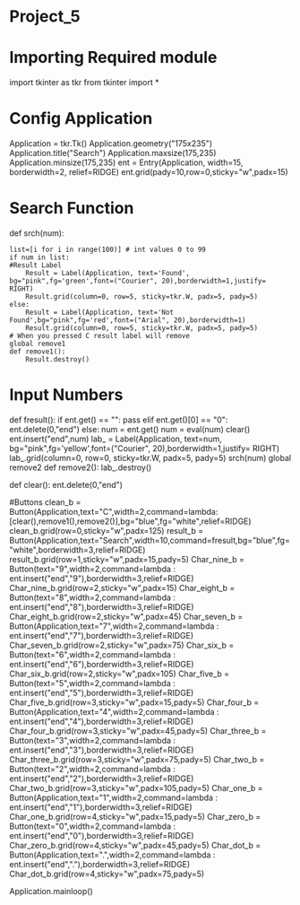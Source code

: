 # Project_5

# Importing Required module
import tkinter as tkr
from tkinter import *

# Config Application
Application = tkr.Tk()
Application.geometry("175x235")
Application.title("Search")
Application.maxsize(175,235)
Application.minsize(175,235)
ent = Entry(Application, width=15, borderwidth=2, relief=RIDGE)
ent.grid(pady=10,row=0,sticky="w",padx=15)
# Search Function 
def srch(num):
    
    list=[i for i in range(100)] # int values 0 to 99
    if num in list:
    #Result Label
        Result = Label(Application, text='Found', bg="pink",fg='green',font=("Courier", 20),borderwidth=1,justify= RIGHT)
        Result.grid(column=0, row=5, sticky=tkr.W, padx=5, pady=5)
    else:
        Result = Label(Application, text='Not Found',bg="pink",fg='red',font=("Arial", 20),borderwidth=1)
        Result.grid(column=0, row=5, sticky=tkr.W, padx=5, pady=5)
    # When you pressed C result label will remove
    global remove1
    def remove1():
        Result.destroy()
    
    
# Input Numbers    
def fresult():
        if ent.get() == "":
                pass
        elif ent.get()[0] == "0":
                ent.delete(0,"end")
        else:
                num = ent.get()
                num = eval(num)
                clear()
                ent.insert("end",num)
                lab_ = Label(Application, text=num, bg="pink",fg='yellow',font=("Courier", 20),borderwidth=1,justify= RIGHT)
                lab_.grid(column=0, row=0, sticky=tkr.W, padx=5, pady=5)
                srch(num)
                global remove2
                def remove2():
                    lab_.destroy()
                


def clear():
        ent.delete(0,"end")
        
#Buttons
clean_b = Button(Application,text="C",width=2,command=lambda: [clear(),remove1(),remove2()],bg="blue",fg="white",relief=RIDGE)
clean_b.grid(row=0,sticky="w",padx=125)
result_b = Button(Application,text="Search",width=10,command=fresult,bg="blue",fg="white",borderwidth=3,relief=RIDGE)
result_b.grid(row=1,sticky="w",padx=15,pady=5)
Char_nine_b = Button(text="9",width=2,command=lambda : ent.insert("end","9"),borderwidth=3,relief=RIDGE)
Char_nine_b.grid(row=2,sticky="w",padx=15)
Char_eight_b = Button(text="8",width=2,command=lambda : ent.insert("end","8"),borderwidth=3,relief=RIDGE)
Char_eight_b.grid(row=2,sticky="w",padx=45)
Char_seven_b = Button(Application,text="7",width=2,command=lambda : ent.insert("end","7"),borderwidth=3,relief=RIDGE)
Char_seven_b.grid(row=2,sticky="w",padx=75)
Char_six_b = Button(text="6",width=2,command=lambda : ent.insert("end","6"),borderwidth=3,relief=RIDGE)
Char_six_b.grid(row=2,sticky="w",padx=105)
Char_five_b = Button(text="5",width=2,command=lambda : ent.insert("end","5"),borderwidth=3,relief=RIDGE)
Char_five_b.grid(row=3,sticky="w",padx=15,pady=5)
Char_four_b = Button(Application,text="4",width=2,command=lambda : ent.insert("end","4"),borderwidth=3,relief=RIDGE)
Char_four_b.grid(row=3,sticky="w",padx=45,pady=5)
Char_three_b = Button(text="3",width=2,command=lambda : ent.insert("end","3"),borderwidth=3,relief=RIDGE)
Char_three_b.grid(row=3,sticky="w",padx=75,pady=5)
Char_two_b = Button(text="2",width=2,command=lambda : ent.insert("end","2"),borderwidth=3,relief=RIDGE)
Char_two_b.grid(row=3,sticky="w",padx=105,pady=5)
Char_one_b = Button(Application,text="1",width=2,command=lambda : ent.insert("end","1"),borderwidth=3,relief=RIDGE)
Char_one_b.grid(row=4,sticky="w",padx=15,pady=5)
Char_zero_b = Button(text="0",width=2,command=lambda : ent.insert("end","0"),borderwidth=3,relief=RIDGE)
Char_zero_b.grid(row=4,sticky="w",padx=45,pady=5)
Char_dot_b = Button(Application,text=".",width=2,command=lambda : ent.insert("end","."),borderwidth=3,relief=RIDGE)
Char_dot_b.grid(row=4,sticky="w",padx=75,pady=5)

Application.mainloop()
